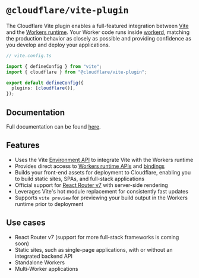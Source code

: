 # `@cloudflare/vite-plugin`

The Cloudflare Vite plugin enables a full-featured integration between [Vite](https://vite.dev/) and the [Workers runtime](https://developers.cloudflare.com/workers/runtime-apis/).
Your Worker code runs inside [workerd](https://github.com/cloudflare/workerd), matching the production behavior as closely as possible and providing confidence as you develop and deploy your applications.

```ts
// vite.config.ts

import { defineConfig } from "vite";
import { cloudflare } from "@cloudflare/vite-plugin";

export default defineConfig({
  plugins: [cloudflare()],
});
```

## Documentation

Full documentation can be found [here](https://developers.cloudflare.com/workers/vite-plugin/).

## Features

- Uses the Vite [Environment API](https://vite.dev/guide/api-environment) to integrate Vite with the Workers runtime
- Provides direct access to [Workers runtime APIs](https://developers.cloudflare.com/workers/runtime-apis/) and [bindings](https://developers.cloudflare.com/workers/runtime-apis/bindings/)
- Builds your front-end assets for deployment to Cloudflare, enabling you to build static sites, SPAs, and full-stack applications
- Official support for [React Router v7](https://reactrouter.com/) with server-side rendering
- Leverages Vite's hot module replacement for consistently fast updates
- Supports `vite preview` for previewing your build output in the Workers runtime prior to deployment

## Use cases

- React Router v7 (support for more full-stack frameworks is coming soon)
- Static sites, such as single-page applications, with or without an integrated backend API
- Standalone Workers
- Multi-Worker applications

